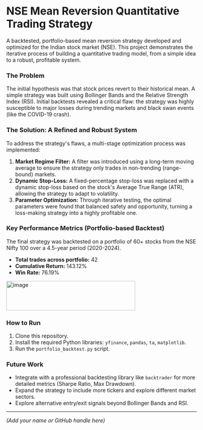 # NSE Mean Reversion Quantitative Trading Strategy

A backtested, portfolio-based mean reversion strategy developed and optimized for the Indian stock market (NSE). This project demonstrates the iterative process of building a quantitative trading model, from a simple idea to a robust, profitable system.

### The Problem

The initial hypothesis was that stock prices revert to their historical mean. A simple strategy was built using Bollinger Bands and the Relative Strength Index (RSI). Initial backtests revealed a critical flaw: the strategy was highly susceptible to major losses during trending markets and black swan events (like the COVID-19 crash).

### The Solution: A Refined and Robust System

To address the strategy's flaws, a multi-stage optimization process was implemented:

1.  **Market Regime Filter:** A filter was introduced using a long-term moving average to ensure the strategy only trades in non-trending (range-bound) markets.
2.  **Dynamic Stop-Loss:** A fixed-percentage stop-loss was replaced with a dynamic stop-loss based on the stock's Average True Range (ATR), allowing the strategy to adapt to volatility.
3.  **Parameter Optimization:** Through iterative testing, the optimal parameters were found that balanced safety and opportunity, turning a loss-making strategy into a highly profitable one.

### Key Performance Metrics (Portfolio-based Backtest)

The final strategy was backtested on a portfolio of 60+ stocks from the NSE Nifty 100 over a 4.5-year period (2020-2024).

* **Total trades across portfolio:** 42
* **Cumulative Return:** 143.12%
* **Win Rate:** 76.19%

<img width="341" height="78" alt="image" src="https://github.com/user-attachments/assets/ae1a8c5c-303b-4500-b78f-1383d13864d2" />


### How to Run

1.  Clone this repository.
2.  Install the required Python libraries: `yfinance`, `pandas`, `ta`, `matplotlib`.
3.  Run the `portfolio_backtest.py` script.

### Future Work

* Integrate with a professional backtesting library like `backtrader` for more detailed metrics (Sharpe Ratio, Max Drawdown).
* Expand the strategy to include more tickers and explore different market sectors.
* Explore alternative entry/exit signals beyond Bollinger Bands and RSI.

---

*(Add your name or GitHub handle here)*
